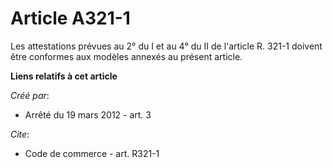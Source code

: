# Article A321-1

Les attestations prévues au 2° du I et au 4° du II de l'article R. 321-1 doivent être conformes aux modèles annexés au
présent article.

**Liens relatifs à cet article**

_Créé par_:

  - Arrêté du 19 mars 2012 - art. 3

_Cite_:

  - Code de commerce - art. R321-1
